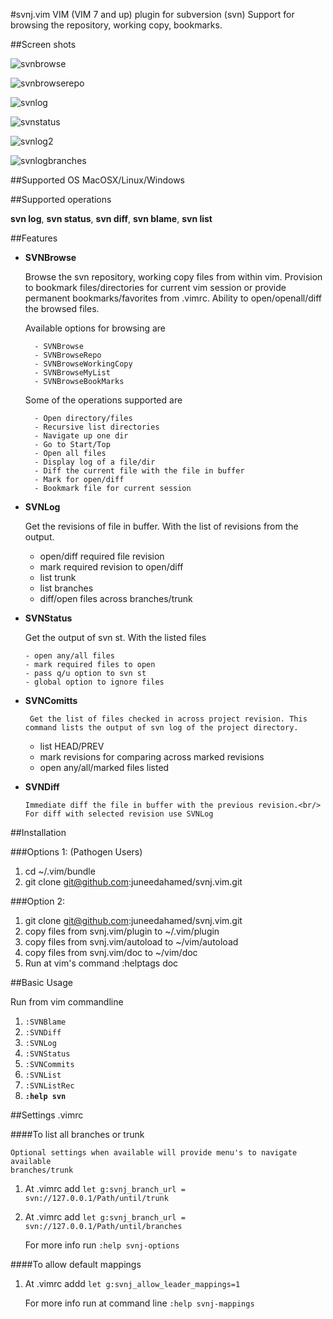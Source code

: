 #svnj.vim
VIM (VIM 7 and up) plugin for subversion (svn)
Support for browsing the repository, working copy, bookmarks.

##Screen shots

![svnbrowse][1]

![svnbrowserepo][2]

![svnlog][3]

![svnstatus][4]

![svnlog2][5]

![svnlogbranches][6]

##Supported OS
MacOSX/Linux/Windows

##Supported operations

 **svn log**, **svn status**, **svn diff**, **svn blame**, **svn list**

##Features
* <b>SVNBrowse</b>

    Browse the svn repository, working copy files from within vim. Provision to 
    bookmark files/directories for current vim session or provide permanent 
    bookmarks/favorites from .vimrc. Ability to open/openall/diff the browsed files.
    
    Available options for browsing are
    
        - SVNBrowse
        - SVNBrowseRepo
        - SVNBrowseWorkingCopy
        - SVNBrowseMyList
        - SVNBrowseBookMarks

    Some of the operations supported are
    
        - Open directory/files
        - Recursive list directories
        - Navigate up one dir
        - Go to Start/Top
        - Open all files
        - Display log of a file/dir
        - Diff the current file with the file in buffer
        - Mark for open/diff
        - Bookmark file for current session
    
* <b>SVNLog</b>

	Get the revisions of file in buffer. With the list of revisions from the output.
    
     - open/diff required file revision 
     - mark required revision to open/diff
     - list trunk
     - list branches
     - diff/open files across branches/trunk


*  <b>SVNStatus</b>

	Get the output of svn st. With the listed files
	
       - open any/all files
       - mark required files to open
       - pass q/u option to svn st
       - global option to ignore files

* <b>SVNComitts</b>

       Get the list of files checked in across project revision. This command lists the output of svn log of the project directory.  
     
     - list HEAD/PREV
     - mark revisions for comparing across marked revisions 
     - open any/all/marked files listed
     
     
* <b>SVNDiff</b>

      Immediate diff the file in buffer with the previous revision.<br/>
      For diff with selected revision use SVNLog


##Installation

###Options 1:  (Pathogen Users)

1. cd ~/.vim/bundle
2. git clone git@github.com:juneedahamed/svnj.vim.git

###Option 2:

1. git clone git@github.com:juneedahamed/svnj.vim.git
2. copy files from svnj.vim/plugin to ~/.vim/plugin
3. copy files from svnj.vim/autoload to ~/vim/autoload
4. copy files from svnj.vim/doc to ~/vim/doc
5. Run at vim's command    :helptags doc

##Basic Usage

Run from vim commandline

1. `:SVNBlame`
2. `:SVNDiff`
3. `:SVNLog`
4. `:SVNStatus`
5. `:SVNCommits`
6. `:SVNList`
7. `:SVNListRec`
7. **`:help svn`**

##Settings .vimrc 

####To list all branches or trunk

    Optional settings when available will provide menu's to navigate available
    branches/trunk

1. At .vimrc add  `let g:svnj_branch_url = svn://127.0.0.1/Path/until/trunk`
2. At .vimrc add  `let g:svnj_branch_url = svn://127.0.0.1/Path/until/branches`

   For more info run `:help svnj-options`

####To allow default mappings
1. At .vimrc addd  `let g:svnj_allow_leader_mappings=1`

    For more info run at command line `:help svnj-mappings`
    
[1]: http://i.imgur.com/GplIbo2.png
[2]: http://i.imgur.com/Vl9pmoI.png
[3]: http://i.imgur.com/oY6E2kP.png
[4]: http://i.imgur.com/I69Mny2.png
[5]: http://i.imgur.com/QskUigu.png
[6]: http://i.imgur.com/GTBhjVT.png

